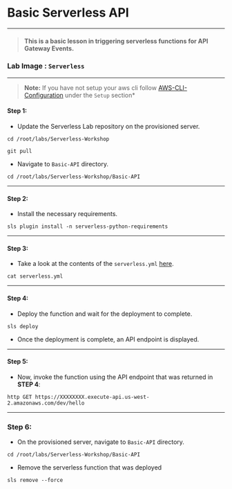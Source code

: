 # **Basic Serverless API**

---

> #### This is a basic lesson in triggering serverless functions for API Gateway Events.

### **Lab Image : `Serverless`**

---

> **Note:** If you have not setup your aws cli follow [AWS-CLI-Configuration](../aws-configure/README.md) under the `Setup` section*

#### Step 1:

* Update the Serverless Lab repository on the provisioned server.

```commandline
cd /root/labs/Serverless-Workshop
```

```commandline
git pull
```

* Navigate to `Basic-API` directory.

```commandline
cd /root/labs/Serverless-Workshop/Basic-API
```

---

#### Step 2:

* Install the necessary requirements.

```commandline
sls plugin install -n serverless-python-requirements
```

---

#### Step 3:

* Take a look at the contents of the `serverless.yml` [here](https://github.com/we45/Serverless-Workshop/blob/master/Basic-API/serverless.yml).

```commandline
cat serverless.yml
```

---

#### Step 4:

* Deploy the function and wait for the deployment to complete.

```commandline
sls deploy
```

* Once the deployment is complete, an API endpoint is displayed.

---

#### Step 5:

* Now, invoke the function using the API endpoint that was returned in **STEP 4**: 

```commandline
http GET https://XXXXXXXX.execute-api.us-west-2.amazonaws.com/dev/hello
```

---

### Step 6:

* On the provisioned server, navigate to `Basic-API` directory.

```commandline
cd /root/labs/Serverless-Workshop/Basic-API
```

* Remove the serverless function that was deployed

```commandline
sls remove --force
```
